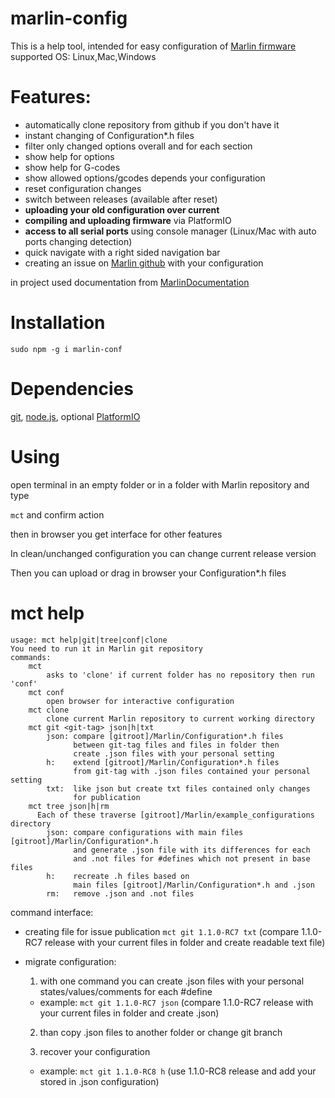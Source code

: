 # marlin-config

This is a help tool, intended for easy configuration of [Marlin firmware](https://github.com/MarlinFirmware/Marlin) supported OS: Linux,Mac,Windows

# Features:

* automatically clone repository from github if you don't have it
* instant changing of Configuration*.h files
* filter only changed options overall and for each section
* show help for options
* show help for G-codes
* show allowed options/gcodes depends your configuration
* reset configuration changes
* switch between releases (available after reset)
* **uploading your old configuration over current**
* **compiling and uploading firmware** via PlatformIO
* **access to all serial ports** using console manager (Linux/Mac with auto ports changing detection)
* quick navigate with a right sided navigation bar
* creating an issue on [Marlin github](https://github.com/MarlinFirmware/Marlin) with your configuration

in project used documentation from [MarlinDocumentation](https://github.com/MarlinFirmware/MarlinDocumentation/_configuration/configuration.md)


# Installation

`sudo npm -g i marlin-conf`

# Dependencies

[git](https://git-scm.com/downloads), [node.js](https://nodejs.org/en/download/), optional [PlatformIO](http://docs.platformio.org/en/latest/installation.html)

# Using
open terminal in an empty folder or in a folder with Marlin repository and type

`mct` and confirm action

then in browser you get interface for other features

In clean/unchanged configuration you can change current release version

Then you can upload or drag in browser your Configuration*.h files

# mct help
```
usage: mct help|git|tree|conf|clone
You need to run it in Marlin git repository
commands:
    mct
        asks to 'clone' if current folder has no repository then run 'conf'
    mct conf
        open browser for interactive configuration
    mct clone
        clone current Marlin repository to current working directory
    mct git <git-tag> json|h|txt
        json: compare [gitroot]/Marlin/Configuration*.h files
              between git-tag files and files in folder then
              create .json files with your personal setting
        h:    extend [gitroot]/Marlin/Configuration*.h files
              from git-tag with .json files contained your personal setting
        txt:  like json but create txt files contained only changes
              for publication
    mct tree json|h|rm
      Each of these traverse [gitroot]/Marlin/example_configurations directory
        json: compare configurations with main files [gitroot]/Marlin/Configuration*.h
              and generate .json file with its differences for each
              and .not files for #defines which not present in base files
        h:    recreate .h files based on 
              main files [gitroot]/Marlin/Configuration*.h and .json
        rm:   remove .json and .not files
```
command interface:

* creating file for issue publication `mct git 1.1.0-RC7 txt` (compare 1.1.0-RC7 release with your current files in folder and create readable text file)

* migrate configuration:

  1. with one command you can create .json files with your personal states/values/comments for each #define

    - example: `mct git 1.1.0-RC7 json` (compare 1.1.0-RC7 release with your current files in folder and create .json)

  2. than copy .json files to another folder or change git branch

  3. recover your configuration

    - example: `mct git 1.1.0-RC8 h` (use 1.1.0-RC8 release and add your stored in .json configuration)

